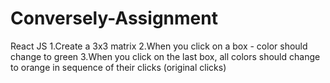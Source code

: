 # Conversely-Assignment
React JS  1.Create a 3x3 matrix 2.When you click on a box - color should change to green 3.When you click on the last box, all colors should change to orange in sequence of their clicks (original clicks)
